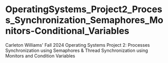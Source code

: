 # OperatingSystems_Project2_Process_Synchronization_Semaphores_Monitors-Conditional_Variables
Carleton Williams'  Fall 2024 Operating Systems Project 2:  Processes Synchronization using Semaphores &amp; Thread Synchronization using Monitors and Condition Variables

